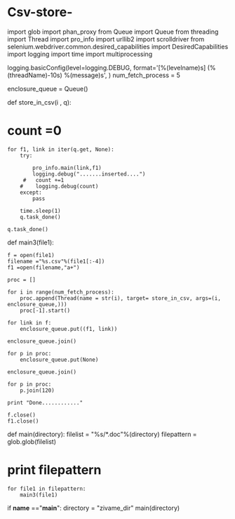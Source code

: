 Csv-store-
==========



import glob
import phan_proxy
from Queue import Queue
from threading import Thread
import pro_info 
import urllib2
import scrolldriver
from selenium.webdriver.common.desired_capabilities import DesiredCapabilities
import logging
import time
import multiprocessing

logging.basicConfig(level=logging.DEBUG, format='[%(levelname)s] (%(threadName)-10s) %(message)s', )
num_fetch_process = 5

enclosure_queue = Queue()

def store_in_csv(i , q):
   # count =0
    for f1, link in iter(q.get, None):
        try:
            
            pro_info.main(link,f1)
            logging.debug(".......inserted....")
         #   count +=1
        #    logging.debug(count)
        except:
            pass

        time.sleep(1)
        q.task_done()

    q.task_done()



def main3(file1):
   
    f = open(file1)
    filename ="%s.csv"%(file1[:-4])
    f1 =open(filename,"a+")

    proc = []
     
    for i in range(num_fetch_process):
        proc.append(Thread(name = str(i), target= store_in_csv, args=(i, enclosure_queue,)))
        proc[-1].start()
    
    for link in f:
        enclosure_queue.put((f1, link))

    enclosure_queue.join()

    for p in proc:
        enclosure_queue.put(None) 
    
    enclosure_queue.join()

    for p in proc:
        p.join(120)

    print "Done............" 
         
    f.close()
    f1.close()



def main(directory):
    filelist = "%s/*.doc"%(directory)
    filepattern = glob.glob(filelist)
  #  print filepattern
    for file1 in filepattern:
        main3(file1)



if __name__ =="__main__":
    directory = "zivame_dir"
    main(directory)
